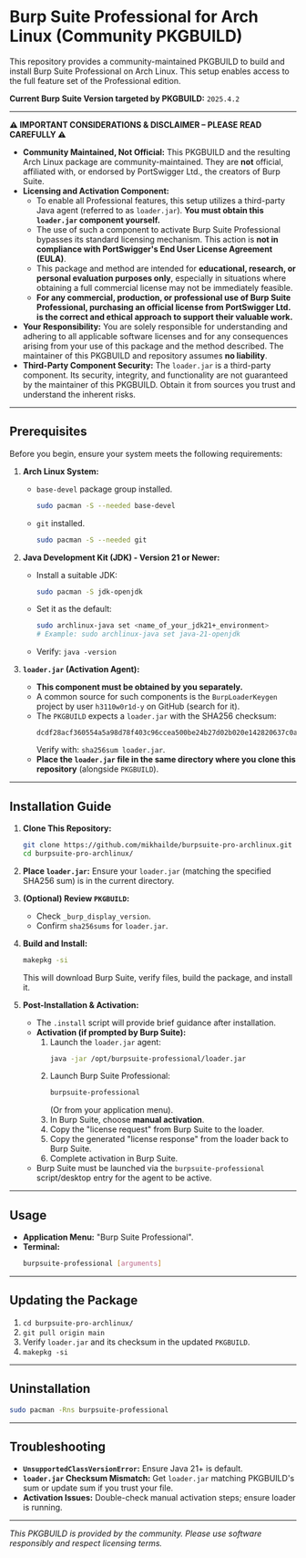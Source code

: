 # Burp Suite Professional for Arch Linux (Community PKGBUILD)

This repository provides a community-maintained PKGBUILD to build and install Burp Suite Professional on Arch Linux. This setup enables access to the full feature set of the Professional edition.

**Current Burp Suite Version targeted by PKGBUILD:** `2025.4.2`

---

**⚠️ IMPORTANT CONSIDERATIONS & DISCLAIMER – PLEASE READ CAREFULLY ⚠️**

*   **Community Maintained, Not Official:** This PKGBUILD and the resulting Arch Linux package are community-maintained. They are **not** official, affiliated with, or endorsed by PortSwigger Ltd., the creators of Burp Suite.
*   **Licensing and Activation Component:**
    *   To enable all Professional features, this setup utilizes a third-party Java agent (referred to as `loader.jar`). **You must obtain this `loader.jar` component yourself.**
    *   The use of such a component to activate Burp Suite Professional bypasses its standard licensing mechanism. This action is **not in compliance with PortSwigger's End User License Agreement (EULA)**.
    *   This package and method are intended for **educational, research, or personal evaluation purposes only**, especially in situations where obtaining a full commercial license may not be immediately feasible.
    *   **For any commercial, production, or professional use of Burp Suite Professional, purchasing an official license from PortSwigger Ltd. is the correct and ethical approach to support their valuable work.**
*   **Your Responsibility:** You are solely responsible for understanding and adhering to all applicable software licenses and for any consequences arising from your use of this package and the method described. The maintainer of this PKGBUILD and repository assumes **no liability**.
*   **Third-Party Component Security:** The `loader.jar` is a third-party component. Its security, integrity, and functionality are not guaranteed by the maintainer of this PKGBUILD. Obtain it from sources you trust and understand the inherent risks.

---

## Prerequisites

Before you begin, ensure your system meets the following requirements:

1.  **Arch Linux System:**
    *   `base-devel` package group installed.
        ```bash
        sudo pacman -S --needed base-devel
        ```
    *   `git` installed.
        ```bash
        sudo pacman -S --needed git
        ```

2.  **Java Development Kit (JDK) - Version 21 or Newer:**
    *   Install a suitable JDK:
        ```bash
        sudo pacman -S jdk-openjdk
        ```
    *   Set it as the default:
        ```bash
        sudo archlinux-java set <name_of_your_jdk21+_environment>
        # Example: sudo archlinux-java set java-21-openjdk
        ```
    *   Verify: `java -version`

3.  **`loader.jar` (Activation Agent):**
    *   **This component must be obtained by you separately.**
    *   A common source for such components is the `BurpLoaderKeygen` project by user `h3110w0r1d-y` on GitHub (search for it).
    *   The `PKGBUILD` expects a `loader.jar` with the SHA256 checksum:
        ```
        dcdf28acf360554a5a98d78f403c96ccea500be24b27d02b020e142820637c0a
        ```
        Verify with: `sha256sum loader.jar`.
    *   **Place the `loader.jar` file in the same directory where you clone this repository** (alongside `PKGBUILD`).

---

## Installation Guide

1.  **Clone This Repository:**
    ```bash
    git clone https://github.com/mikhailde/burpsuite-pro-archlinux.git
    cd burpsuite-pro-archlinux/ 
    ```

2.  **Place `loader.jar`:**
    Ensure your `loader.jar` (matching the specified SHA256 sum) is in the current directory.

3.  **(Optional) Review `PKGBUILD`:**
    *   Check `_burp_display_version`.
    *   Confirm `sha256sums` for `loader.jar`.

4.  **Build and Install:**
    ```bash
    makepkg -si
    ```
    This will download Burp Suite, verify files, build the package, and install it.

5.  **Post-Installation & Activation:**
    *   The `.install` script will provide brief guidance after installation.
    *   **Activation (if prompted by Burp Suite):**
        1.  Launch the `loader.jar` agent:
            ```bash
            java -jar /opt/burpsuite-professional/loader.jar
            ```
        2.  Launch Burp Suite Professional:
            ```bash
            burpsuite-professional
            ```
            (Or from your application menu).
        3.  In Burp Suite, choose **manual activation**.
        4.  Copy the "license request" from Burp Suite to the loader.
        5.  Copy the generated "license response" from the loader back to Burp Suite.
        6.  Complete activation in Burp Suite.
    *   Burp Suite must be launched via the `burpsuite-professional` script/desktop entry for the agent to be active.

---

## Usage

*   **Application Menu:** "Burp Suite Professional".
*   **Terminal:**
    ```bash
    burpsuite-professional [arguments]
    ```

---

## Updating the Package

1.  `cd burpsuite-pro-archlinux/`
2.  `git pull origin main`
3.  Verify `loader.jar` and its checksum in the updated `PKGBUILD`.
4.  `makepkg -si`

---

## Uninstallation

```bash
sudo pacman -Rns burpsuite-professional
```

---

## Troubleshooting

*   **`UnsupportedClassVersionError`:** Ensure Java 21+ is default.
*   **`loader.jar` Checksum Mismatch:** Get `loader.jar` matching PKGBUILD's sum or update sum if you trust your file.
*   **Activation Issues:** Double-check manual activation steps; ensure loader is running.

---

*This PKGBUILD is provided by the community. Please use software responsibly and respect licensing terms.*
